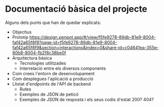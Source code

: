 # Documentació bàsica del projecte
Alguns dels punts que han de quedar explicats:
 * Objectius
 * Prototip
 https://design.penpot.app/#/view/f5fe9278-89db-81e9-8004-faf42a65f8f8?page-id=f5fe9278-89db-81e9-8004-faf42a65f8f9&section=interactions&index=0&share-id=c04641ea-355e-80b8-8004-fb2f8c38be0f
 * Arquitectura bàsica
   * Tecnologies utilitzades
   * Interrelació entre els diversos components
 * Com crees l'entorn de desenvolupament
 * Com desplegues l'aplicació a producció
 * Llistat d'endpoints de l'API de backend
    * Rutes
   * Exemples de JSON de peticó
   * Exemples de JSON de resposta i els seus codis d'estat 200? 404?
